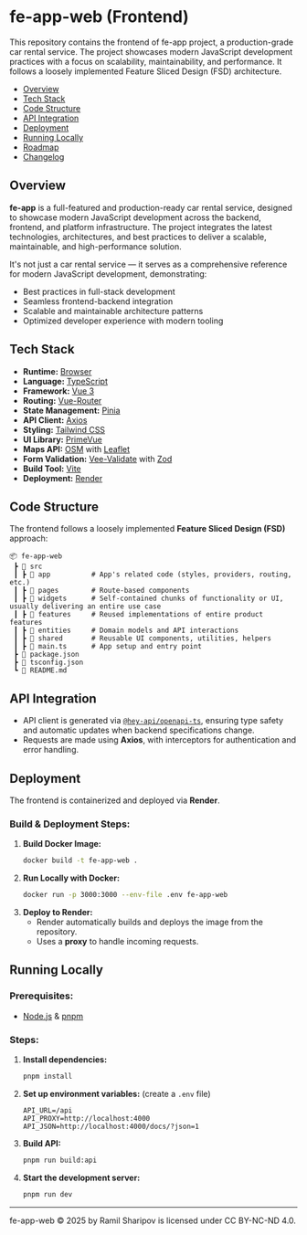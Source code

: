 # fe-app-web (Frontend)

This repository contains the frontend of fe-app project, a production-grade car rental service. The project showcases
modern JavaScript development practices with a focus on scalability, maintainability, and performance. It follows
a loosely implemented Feature Sliced Design (FSD) architecture.

- [Overview](#overview)
- [Tech Stack](#tech-stack)
- [Code Structure](#code-structure)
- [API Integration](#api-integration)
- [Deployment](#deployment)
- [Running Locally](#running-locally)
- [Roadmap](./docs/Roadmap.md)
- [Changelog](./CHANGELOG.md)

## Overview

**fe-app** is a full-featured and production-ready car rental service, designed to showcase modern JavaScript
development across the backend, frontend, and platform infrastructure. The project integrates the latest
technologies, architectures, and best practices to deliver a scalable, maintainable, and high-performance solution.

It's not just a car rental service — it serves as a comprehensive reference for modern JavaScript development,
demonstrating:

- Best practices in full-stack development
- Seamless frontend-backend integration
- Scalable and maintainable architecture patterns
- Optimized developer experience with modern tooling

## Tech Stack

- **Runtime:** [Browser](./.browserslistrc)
- **Language:** [TypeScript](https://www.typescriptlang.org/)
- **Framework:** [Vue 3](https://vuejs.org/)
- **Routing:** [Vue-Router](https://router.vuejs.org/)
- **State Management:** [Pinia](https://pinia.vuejs.org/)
- **API Client:** [Axios](https://axios-http.com/)
- **Styling:** [Tailwind CSS](https://tailwindcss.com/)
- **UI Library:** [PrimeVue](https://www.primevue.org/)
- **Maps API:** [OSM](https://www.openstreetmap.org/) with [Leaflet](https://leafletjs.com/)
- **Form Validation:** [Vee-Validate](https://vee-validate.logaretm.com/) with [Zod](https://zod.dev/)
- **Build Tool:** [Vite](https://vitejs.dev/)
- **Deployment:** [Render](https://render.com/)

## Code Structure

The frontend follows a loosely implemented **Feature Sliced Design (FSD)** approach:

```
📦 fe-app-web
 ┣ 📂 src
 ┃ ┣ 📂 app          # App's related code (styles, providers, routing, etc.)
 ┃ ┣ 📂 pages        # Route-based components
 ┃ ┣ 📂 widgets      # Self-contained chunks of functionality or UI, usually delivering an entire use case
 ┃ ┣ 📂 features     # Reused implementations of entire product features
 ┃ ┣ 📂 entities     # Domain models and API interactions
 ┃ ┣ 📂 shared       # Reusable UI components, utilities, helpers
 ┃ ┣ 📜 main.ts      # App setup and entry point
 ┣ 📜 package.json
 ┣ 📜 tsconfig.json
 ┗ 📜 README.md
```

## API Integration

- API client is generated via [`@hey-api/openapi-ts`](https://heyapi.dev/), ensuring type safety and automatic updates
  when backend specifications change.
- Requests are made using **Axios**, with interceptors for authentication and error handling.

## Deployment

The frontend is containerized and deployed via **Render**.

### Build & Deployment Steps:

1. **Build Docker Image:**
   ```sh
   docker build -t fe-app-web .
   ```
2. **Run Locally with Docker:**
   ```sh
   docker run -p 3000:3000 --env-file .env fe-app-web
   ```
3. **Deploy to Render:**
   - Render automatically builds and deploys the image from the repository.
   - Uses a **proxy** to handle incoming requests.

## Running Locally

### Prerequisites:

- [Node.js](https://nodejs.org/) & [pnpm](https://pnpm.io/)

### Steps:

1. **Install dependencies:**
   ```sh
   pnpm install
   ```
2. **Set up environment variables:** (create a `.env` file)
   ```env
   API_URL=/api
   API_PROXY=http://localhost:4000
   API_JSON=http://localhost:4000/docs/?json=1
   ```
3. **Build API:**
   ```sh
   pnpm run build:api
   ```
4. **Start the development server:**
   ```sh
   pnpm run dev
   ```

---

fe-app-web © 2025 by Ramil Sharipov is licensed under CC BY-NC-ND 4.0.
